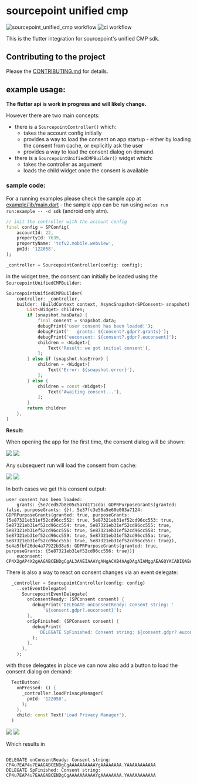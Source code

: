 # sourcepoint unified cmp

![sourcepoint_unified_cmp workflow](https://github.com/thekorn/sourcepoint_unified_cmp/actions/workflows/sourcepoint_unified_cmp.yaml/badge.svg) ![ci workflow](https://github.com/thekorn/sourcepoint_unified_cmp/actions/workflows/ci.yaml/badge.svg)

This is the flutter integration for sourcepoint's unified CMP sdk.

## Contributing to the project

Please the [CONTRIBUTING.md](CONTRIBUTING.md) for details.

## example usage:

**The flutter api is work in progress and will likely change.**

However there are two main concepts:
- there is a `SourcepointController()` which:
  - takes the account config initially
  - provides a way to load the consent on app startup - either by loading the consent from cache, or explicitly ask the user
  - provides a way to load the consent dialog on demand.
- there is a `SourcepointUnifiedCMPBuilder()` widget which:
  - takes the controller as argument
  - loads the child widget once the consent is available

### sample code:

For a running examples please check the sample app at [example/lib/main.dart](packages/sourcepoint_unified_cmp/example/lib/main.dart) - the sample app can be run using `melos run run:example -- -d sdk` (android only atm).

```dart
// init the controller with the account config
final config = SPConfig(
    accountId: 22,
    propertyId: 7639,
    propertyName: 'tcfv2.mobile.webview',
    pmId: '122058',
);

_controller = SourcepointController(config: config);
```

in the widget tree, the consent can initially be loaded using the `SourcepointUnifiedCMPBuilder`:

```dart
SourcepointUnifiedCMPBuilder(
    controller: _controller,
    builder: (BuildContext context, AsyncSnapshot<SPConsent> snapshot) {
        List<Widget> children;
        if (snapshot.hasData) {
            final consent = snapshot.data;
            debugPrint('user consent has been loaded:');
            debugPrint('   grants: ${consent?.gdpr?.grants}');
            debugPrint('euconsent: ${consent?.gdpr?.euconsent}');
            children = <Widget>[
                Text('Result: we got initial consent'),
            ];
        } else if (snapshot.hasError) {
            children = <Widget>[
                Text('Error: ${snapshot.error}'),
            ];
        } else {
            children = const <Widget>[
                Text('Awaiting consent...'),
            ];
        }
        return children
    },
)
```

**Result:**

When opening the app for the first time, the consent dialog will be shown:

![](./docs/images/sample-android-1st-run.gif) ![](./docs/images/sample-ios-1st-run.gif)

Any subsequent run will load the consent from cache:

![](./docs/images/sample-android-2nd-run.gif) ![](./docs/images/sample-ios-2nd-run.gif)

In both cases we get this consent output:
```
user consent has been loaded:
    grants: {5e7ced57b8e05c5a7d171cda: GDPRPurposeGrants(granted: false, purposeGrants: {}), 5e37fc3e56a5e60e003a7124: GDPRPurposeGrants(granted: true, purposeGrants: {5e87321eb31ef52cd96cc552: true, 5e87321eb31ef52cd96cc553: true, 5e87321eb31ef52cd96cc554: true, 5e87321eb31ef52cd96cc555: true, 5e87321eb31ef52cd96cc556: true, 5e87321eb31ef52cd96cc558: true, 5e87321eb31ef52cd96cc559: true, 5e87321eb31ef52cd96cc55a: true, 5e87321eb31ef52cd96cc55b: true, 5e87321eb31ef52cd96cc55c: true}), 5e4a5fbf26de4a77922b38a6: GDPRPurposeGrants(granted: true, purposeGrants: {5e87321eb31ef52cd96cc556: true})}
    euconsent: CP4X2gAP4X2gAAGABCENDgCgAL3AAEIAAAYgAHgACAB4AAgDAgAIAMggAEAGQYACADIQABABkOAAgAyKAAQAZAAA.YAAAAAAAAAAA
```

There is also a way to react on consent changes via an event delegate:

```dart
  _controller = SourcepointController(config: config)
    ..setEventDelegate(
      SourcepointEventDelegate(
        onConsentReady: (SPConsent consent) {
          debugPrint('DELEGATE onConsentReady: Consent string: '
              '${consent.gdpr?.euconsent}');
        },
        onSpFinished: (SPConsent consent) {
          debugPrint(
            'DELEGATE SpFinished: Consent string: ${consent.gdpr?.euconsent}',
          );
        },
      ),
    );
```

with those delegates in place we can now also add a button to load the consent dialog on demand:

```dart
  TextButton(
    onPressed: () {
      _controller.loadPrivacyManager(
        pmId: '122058',
      );
    },
    child: const Text('Load Privacy Manager'),
  )
```

![](./docs/images/sample-android-load-privacy-manager.gif) ![](./docs/images/sample-ios-load-privacy-manager.gif)

Which results in
```

DELEGATE onConsentReady: Consent string: CP4u7EAP4u7EAAGABCENDgCgAAAAAAAAAAYgAAAAAAAA.YAAAAAAAAAAA
DELEGATE SpFinished: Consent string: CP4u7EAP4u7EAAGABCENDgCgAAAAAAAAAAYgAAAAAAAA.YAAAAAAAAAAA
```
